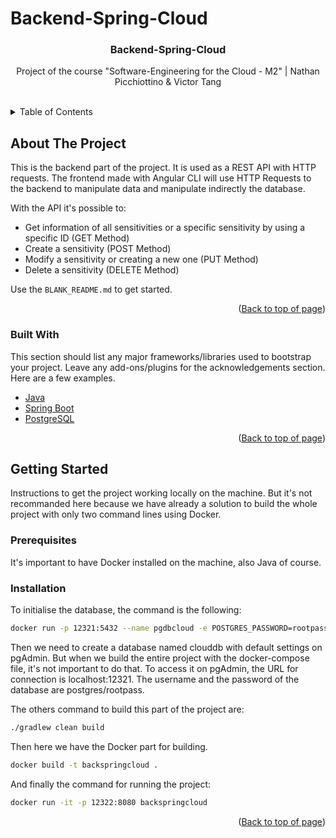 # Backend-Spring-Cloud
<div id="top"></div>

<h3 align="center">Backend-Spring-Cloud</h3>

  <p align="center">
    Project of the course "Software-Engineering for the Cloud - M2" | Nathan Picchiottino & Victor Tang
    <br />
    <br />
  </p>

<!-- TABLE OF CONTENTS-->
<details>
  <summary>Table of Contents</summary>
  <ol>
    <li>
      <a href="#about-the-project">About The Project</a>
      <ul>
        <li><a href="#built-with">Built With</a></li>
      </ul>
    </li>
    <li>
      <a href="#getting-started">Getting Started</a>
      <ul>
        <li><a href="#prerequisites">Prerequisites</a></li>
        <li><a href="#installation">Installation</a></li>
      </ul>
    </li>
  </ol>
</details>



<!-- ABOUT THE PROJECT -->
## About The Project

This is the backend part of the project. It is used as a REST API with HTTP requests.
The frontend made with Angular CLI will use HTTP Requests to the backend to manipulate data and manipulate indirectly the database.

With the API it's possible to:
* Get information of all sensitivities or a specific sensitivity by using a specific ID (GET Method)
* Create a sensitivity (POST Method)
* Modify a sensitivity or creating a new one (PUT Method)
* Delete a sensitivity (DELETE Method)


Use the `BLANK_README.md` to get started.

<p align="right">(<a href="#top">Back to top of page</a>)</p>



### Built With

This section should list any major frameworks/libraries used to bootstrap your project. Leave any add-ons/plugins for the acknowledgements section. Here are a few examples.

* [Java](https://www.java.com/fr/)
* [Spring Boot](https://spring.io/projects/spring-boot)
* [PostgreSQL](https://www.postgresql.org/)

<p align="right">(<a href="#top">Back to top of page</a>)</p>



<!-- GETTING STARTED -->
## Getting Started

Instructions to get the project working locally on the machine. But it's not recommanded here because we have already a solution to build the whole project with only two command lines using Docker.

### Prerequisites

It's important to have Docker installed on the machine, also Java of course.

### Installation

To initialise the database, the command is the following:

```sh
docker run -p 12321:5432 --name pgdbcloud -e POSTGRES_PASSWORD=rootpass -d postgres
```
Then we need to create a database named clouddb with default settings on pgAdmin.
But when we build the entire project with the docker-compose file, it's not important to do that.
To access it on pgAdmin, the URL for connection is localhost:12321.
The username and the password of the database are postgres/rootpass.

The others command to build this part of the project are:

```sh
./gradlew clean build
```

Then here we have the Docker part for building.
```sh
docker build -t backspringcloud .
```

And finally the command for running the project:

```sh
docker run -it -p 12322:8080 backspringcloud
```

<p align="right">(<a href="#top">Back to top of page</a>)</p>



